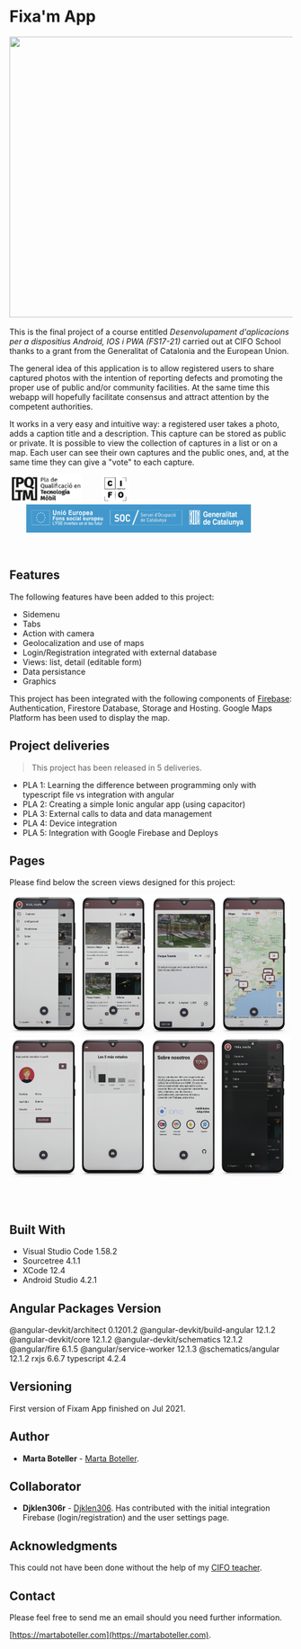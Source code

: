 # Fixa'm App

<div class ="inline-block">
 <img src="https://github.com/martaboteller/FixamApp/blob/master/threeSmartPhones.png?raw=true" width="700" height="500">
</div>
 
This is the final project of a course entitled <i>Desenvolupament d'aplicacions per a dispositius Android, IOS i PWA (FS17-21)</i> carried out at CIFO School thanks to a grant from the Generalitat of Catalonia and the European Union.

The general idea of this application is to allow registered users to share captured photos with the intention of reporting defects and promoting the proper use of public and/or community facilities. At the same time this webapp will hopefully facilitate consensus and attract attention by the competent authorities.

It works in a very easy and intuitive way: a registered user takes a photo, adds a caption title and a description. This capture can be stored as public or private. It is possible to view the collection of captures in a list or on a map. Each user can see their own captures and the public ones, and, at the same time  they can give a "vote" to each capture.

<div id="banner">
    <div class="inline-block">
  <img src="https://github.com/martaboteller/MyPlacesPublic/blob/master/MyPlaces/imagesForReadme/PQTM.png?raw=true" width="130" height="50" > 
  <img src="https://github.com/martaboteller/FixamApp/blob/master/cifo.png?raw=true" width="50" height="50" hspace="30"> 
  <img src="https://github.com/martaboteller/FixamApp/blob/master/ue.png?raw=true" width="400" height="50" hspace="30"> 
  </div>
</div>

&nbsp;

## Features 

The following features have been added to this project: 
* Sidemenu
* Tabs
* Action with camera
* Geolocalization and use of maps
* Login/Registration integrated with external database
* Views: list, detail (editable form)
* Data persistance
* Graphics

This project has been integrated with the following components of [Firebase](https://firebase.google.com/): Authentication, Firestore Database, Storage and Hosting. Google Maps Platform has been used to display the map.  


## Project deliveries 

> This project has been released in 5 deliveries.

* PLA 1: Learning the difference between programming only with typescript file vs integration with angular
* PLA 2: Creating a simple Ionic angular app (using capacitor)
* PLA 3: External calls to data and data management
* PLA 4: Device integration
* PLA 5: Integration with Google Firebase and Deploys



## Pages

Please find below the screen views designed for this project:

 <div id="banner">
    <div class="inline-block">
       <img src="https://github.com/martaboteller/FixamApp/blob/master/captures1.png?raw=true" width="500" height="250" title="pages">
       <img src="https://github.com/martaboteller/FixamApp/blob/master/captures2.png?raw=true" width="500" height="250" title="pages">
     </div>
  
</div>
&nbsp;

&nbsp;

## Built With

* Visual Studio Code 1.58.2  
* Sourcetree 4.1.1
* XCode 12.4
* Android Studio 4.2.1

 Angular
 Packages                        Version
---------------------------------------------------------
@angular-devkit/architect       0.1201.2
@angular-devkit/build-angular   12.1.2
@angular-devkit/core            12.1.2
@angular-devkit/schematics      12.1.2
@angular/fire                   6.1.5
@angular/service-worker         12.1.3
@schematics/angular             12.1.2
rxjs                            6.6.7
typescript                      4.2.4


## Versioning
First version of Fixam App finished on Jul 2021.                                                                                                                 &nbsp;&nbsp;

## Author

* **Marta Boteller** - [Marta Boteller](https://github.com/martaboteller).
&nbsp;&nbsp;

## Collaborator 

* **Djklen306r** - [Djklen306](https://github.com/djklen306).
Has contributed with the initial integration Firebase (login/registration) and the user settings page.
&nbsp;&nbsp;

## Acknowledgments
This could not have been done without the help of my [CIFO teacher](https://github.com/jrbistuer).
&nbsp;&nbsp;

## Contact
Please feel free to send me an email should you need further information.

[https://martaboteller.com](https://martaboteller.com).

&nbsp;&nbsp;

